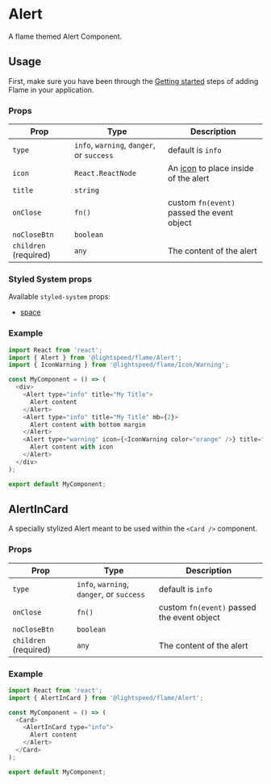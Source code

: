 # Alert

A flame themed Alert Component.

## Usage

First, make sure you have been through the [Getting started](https://github.com/lightspeed/flame#getting-started) steps of adding Flame in your application.

### Props

| Prop                  | Type                                      | Description                                                                                           |
| --------------------- | ----------------------------------------- | ----------------------------------------------------------------------------------------------------- |
| `type`                | `info`, `warning`, `danger`, or `success` | default is `info`                                                                                     |
| `icon`                | `React.ReactNode`                         | An [icon](https://lightspeed-flame.netlify.com/?path=/story/icon--story) to place inside of the alert |
| `title`               | `string`                                  |                                                                                                       |
| `onClose`             | `fn()`                                    | custom `fn(event)` passed the event object                                                            |
| `noCloseBtn`          | `boolean`                                 |                                                                                                       |
| `children` (required) | `any`                                     | The content of the alert                                                                              |

### Styled System props

Available `styled-system` props:

- [space](https://github.com/jxnblk/styled-system/blob/master/docs/api.md#space)

### Example

```js
import React from 'react';
import { Alert } from '@lightspeed/flame/Alert';
import { IconWarning } from '@lightspeed/flame/Icon/Warning';

const MyComponent = () => (
  <div>
    <Alert type="info" title="My Title">
      Alert content
    </Alert>
    <Alert type="info" title="My Title" mb={2}>
      Alert content with bottom margin
    </Alert>
    <Alert type="warning" icon={<IconWarning color="orange" />} title="My Title" mb={2}>
      Alert content with icon
    </Alert>
  </div>
);

export default MyComponent;
```

## AlertInCard

A specially stylized Alert meant to be used within the `<Card />` component.

### Props

| Prop                  | Type                                      | Description                                |
| --------------------- | ----------------------------------------- | ------------------------------------------ |
| `type`                | `info`, `warning`, `danger`, or `success` | default is `info`                          |
| `onClose`             | `fn()`                                    | custom `fn(event)` passed the event object |
| `noCloseBtn`          | `boolean`                                 |                                            |
| `children` (required) | `any`                                     | The content of the alert                   |

### Example

```js
import React from 'react';
import { AlertInCard } from '@lightspeed/flame/Alert';

const MyComponent = () => (
  <Card>
    <AlertInCard type="info">
      Alert content
    </Alert>
  </Card>
);

export default MyComponent;
```

